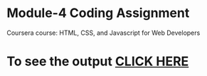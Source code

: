 

# Module-4 Coding Assignment

Coursera course: HTML, CSS, and Javascript for Web Developers

# To see the output [CLICK HERE](https://rishikeshmvit.github.io/Coursera-HTML-CSS-and-JavaScript-for-Web-Developers/Assignments/module-4/index.html)


